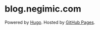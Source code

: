 # blog.negimic.com

Powered by [Hugo](http://gohugo.io/). Hosted by [GitHub Pages](https://pages.github.com/).
